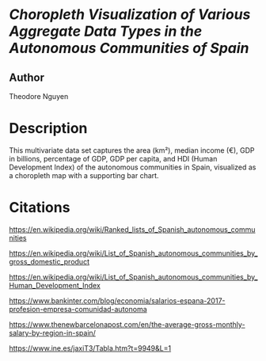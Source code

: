 # *Choropleth Visualization of Various Aggregate Data Types in the Autonomous Communities of Spain*

## Author

Theodore Nguyen

# Description

This multivariate data set captures the area (km²), median income (€), GDP in billions, percentage of GDP, GDP per capita, and HDI (Human Development Index) of the autonomous communities in Spain, visualized as a choropleth map with a supporting bar chart.

# Citations

https://en.wikipedia.org/wiki/Ranked_lists_of_Spanish_autonomous_communities

https://en.wikipedia.org/wiki/List_of_Spanish_autonomous_communities_by_gross_domestic_product

https://en.wikipedia.org/wiki/List_of_Spanish_autonomous_communities_by_Human_Development_Index

https://www.bankinter.com/blog/economia/salarios-espana-2017-profesion-empresa-comunidad-autonoma

https://www.thenewbarcelonapost.com/en/the-average-gross-monthly-salary-by-region-in-spain/

https://www.ine.es/jaxiT3/Tabla.htm?t=9949&L=1
